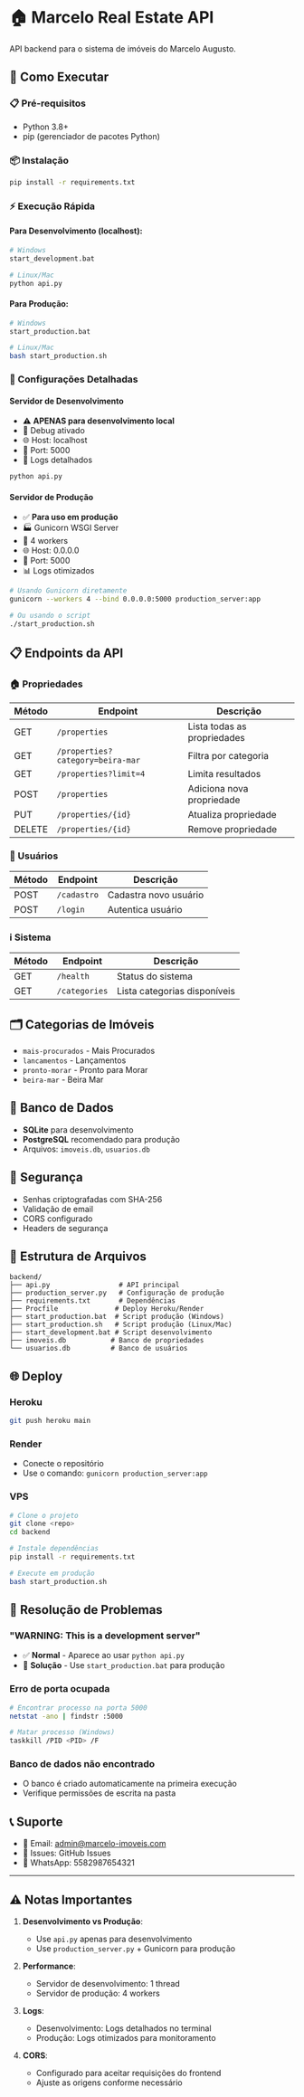 # 🏠 Marcelo Real Estate API

API backend para o sistema de imóveis do Marcelo Augusto.

## 🚀 Como Executar

### 📋 Pré-requisitos

- Python 3.8+
- pip (gerenciador de pacotes Python)

### 📦 Instalação

```bash
pip install -r requirements.txt
```

### ⚡ Execução Rápida

#### Para Desenvolvimento (localhost):
```bash
# Windows
start_development.bat

# Linux/Mac
python api.py
```

#### Para Produção:
```bash
# Windows
start_production.bat

# Linux/Mac
bash start_production.sh
```

### 🔧 Configurações Detalhadas

#### Servidor de Desenvolvimento
- ⚠️ **APENAS para desenvolvimento local**
- 🔧 Debug ativado
- 🌐 Host: localhost
- 🚪 Port: 5000
- 📝 Logs detalhados

```bash
python api.py
```

#### Servidor de Produção
- ✅ **Para uso em produção**
- 🏭 Gunicorn WSGI Server
- 🔧 4 workers
- 🌐 Host: 0.0.0.0
- 🚪 Port: 5000
- 📊 Logs otimizados

```bash
# Usando Gunicorn diretamente
gunicorn --workers 4 --bind 0.0.0.0:5000 production_server:app

# Ou usando o script
./start_production.sh
```

## 📋 Endpoints da API

### 🏠 Propriedades

| Método | Endpoint | Descrição |
|--------|----------|-----------|
| GET | `/properties` | Lista todas as propriedades |
| GET | `/properties?category=beira-mar` | Filtra por categoria |
| GET | `/properties?limit=4` | Limita resultados |
| POST | `/properties` | Adiciona nova propriedade |
| PUT | `/properties/{id}` | Atualiza propriedade |
| DELETE | `/properties/{id}` | Remove propriedade |

### 👤 Usuários

| Método | Endpoint | Descrição |
|--------|----------|-----------|
| POST | `/cadastro` | Cadastra novo usuário |
| POST | `/login` | Autentica usuário |

### ℹ️ Sistema

| Método | Endpoint | Descrição |
|--------|----------|-----------|
| GET | `/health` | Status do sistema |
| GET | `/categories` | Lista categorias disponíveis |

## 🗂️ Categorias de Imóveis

- `mais-procurados` - Mais Procurados
- `lancamentos` - Lançamentos  
- `pronto-morar` - Pronto para Morar
- `beira-mar` - Beira Mar

## 💾 Banco de Dados

- **SQLite** para desenvolvimento
- **PostgreSQL** recomendado para produção
- Arquivos: `imoveis.db`, `usuarios.db`

## 🔐 Segurança

- Senhas criptografadas com SHA-256
- Validação de email
- CORS configurado
- Headers de segurança

## 📁 Estrutura de Arquivos

```
backend/
├── api.py                 # API principal
├── production_server.py   # Configuração de produção
├── requirements.txt       # Dependências
├── Procfile              # Deploy Heroku/Render
├── start_production.bat  # Script produção (Windows)
├── start_production.sh   # Script produção (Linux/Mac)
├── start_development.bat # Script desenvolvimento
├── imoveis.db           # Banco de propriedades
└── usuarios.db          # Banco de usuários
```

## 🌐 Deploy

### Heroku
```bash
git push heroku main
```

### Render
- Conecte o repositório
- Use o comando: `gunicorn production_server:app`

### VPS
```bash
# Clone o projeto
git clone <repo>
cd backend

# Instale dependências
pip install -r requirements.txt

# Execute em produção
bash start_production.sh
```

## 🐛 Resolução de Problemas

### "WARNING: This is a development server"
- ✅ **Normal** - Aparece ao usar `python api.py`
- 🔧 **Solução** - Use `start_production.bat` para produção

### Erro de porta ocupada
```bash
# Encontrar processo na porta 5000
netstat -ano | findstr :5000

# Matar processo (Windows)
taskkill /PID <PID> /F
```

### Banco de dados não encontrado
- O banco é criado automaticamente na primeira execução
- Verifique permissões de escrita na pasta

## 📞 Suporte

- 📧 Email: admin@marcelo-imoveis.com
- 🔧 Issues: GitHub Issues
- 📱 WhatsApp: 5582987654321

---

## ⚠️ Notas Importantes

1. **Desenvolvimento vs Produção**:
   - Use `api.py` apenas para desenvolvimento
   - Use `production_server.py` + Gunicorn para produção

2. **Performance**:
   - Servidor de desenvolvimento: 1 thread
   - Servidor de produção: 4 workers

3. **Logs**:
   - Desenvolvimento: Logs detalhados no terminal
   - Produção: Logs otimizados para monitoramento

4. **CORS**:
   - Configurado para aceitar requisições do frontend
   - Ajuste as origens conforme necessário
